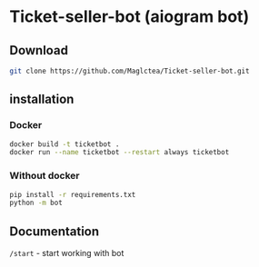 # Ticket-seller-bot (aiogram bot)

## Download
```bash
git clone https://github.com/Maglctea/Ticket-seller-bot.git
```

## installation
### Docker
```bash
docker build -t ticketbot .
docker run --name ticketbot --restart always ticketbot
```

### Without docker
```bash 
pip install -r requirements.txt
python -m bot
```

## Documentation
`/start` - start working with bot